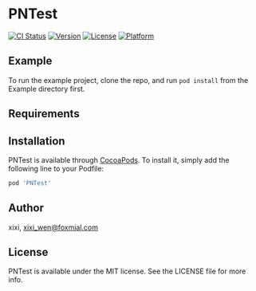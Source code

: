 # PNTest

[![CI Status](https://img.shields.io/travis/xixi/PNTest.svg?style=flat)](https://travis-ci.org/xixi/PNTest)
[![Version](https://img.shields.io/cocoapods/v/PNTest.svg?style=flat)](https://cocoapods.org/pods/PNTest)
[![License](https://img.shields.io/cocoapods/l/PNTest.svg?style=flat)](https://cocoapods.org/pods/PNTest)
[![Platform](https://img.shields.io/cocoapods/p/PNTest.svg?style=flat)](https://cocoapods.org/pods/PNTest)

## Example

To run the example project, clone the repo, and run `pod install` from the Example directory first.

## Requirements

## Installation

PNTest is available through [CocoaPods](https://cocoapods.org). To install
it, simply add the following line to your Podfile:

```ruby
pod 'PNTest'
```

## Author

xixi, xixi_wen@foxmial.com

## License

PNTest is available under the MIT license. See the LICENSE file for more info.
